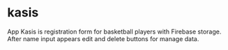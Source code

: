 # kasis

App Kasis is registration form for basketball players with Firebase storage.
After name input appears edit and delete buttons for manage data.
